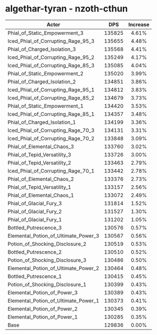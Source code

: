 # algethar-tyran - nzoth-cthun
| Actor | DPS | Increase |
|---|:---:|:---:|
|Phial_of_Static_Empowerment_3|135825|4.61%|
|Iced_Phial_of_Corrupting_Rage_95_3|135655|4.48%|
|Phial_of_Charged_Isolation_3|135568|4.41%|
|Iced_Phial_of_Corrupting_Rage_95_2|135249|4.17%|
|Iced_Phial_of_Corrupting_Rage_85_3|135085|4.04%|
|Phial_of_Static_Empowerment_2|135020|3.99%|
|Phial_of_Charged_Isolation_2|134851|3.86%|
|Iced_Phial_of_Corrupting_Rage_95_1|134812|3.83%|
|Iced_Phial_of_Corrupting_Rage_85_2|134679|3.73%|
|Phial_of_Static_Empowerment_1|134420|3.53%|
|Iced_Phial_of_Corrupting_Rage_85_1|134357|3.48%|
|Phial_of_Charged_Isolation_1|134199|3.36%|
|Iced_Phial_of_Corrupting_Rage_70_3|134131|3.31%|
|Iced_Phial_of_Corrupting_Rage_70_2|133848|3.09%|
|Phial_of_Elemental_Chaos_3|133760|3.02%|
|Phial_of_Tepid_Versatility_3|133726|3.00%|
|Phial_of_Tepid_Versatility_2|133463|2.79%|
|Iced_Phial_of_Corrupting_Rage_70_1|133442|2.78%|
|Phial_of_Elemental_Chaos_2|133376|2.73%|
|Phial_of_Tepid_Versatility_1|133157|2.56%|
|Phial_of_Elemental_Chaos_1|133072|2.49%|
|Phial_of_Glacial_Fury_3|131814|1.52%|
|Phial_of_Glacial_Fury_2|131527|1.30%|
|Phial_of_Glacial_Fury_1|131202|1.05%|
|Bottled_Putrescence_3|130576|0.57%|
|Elemental_Potion_of_Ultimate_Power_3|130567|0.56%|
|Potion_of_Shocking_Disclosure_2|130519|0.53%|
|Bottled_Putrescence_2|130510|0.52%|
|Potion_of_Shocking_Disclosure_3|130486|0.50%|
|Elemental_Potion_of_Ultimate_Power_2|130464|0.48%|
|Bottled_Putrescence_1|130415|0.45%|
|Potion_of_Shocking_Disclosure_1|130399|0.43%|
|Elemental_Potion_of_Power_3|130389|0.43%|
|Elemental_Potion_of_Ultimate_Power_1|130373|0.41%|
|Elemental_Potion_of_Power_2|130345|0.39%|
|Elemental_Potion_of_Power_1|130285|0.35%|
|Base|129836|0.00%|
